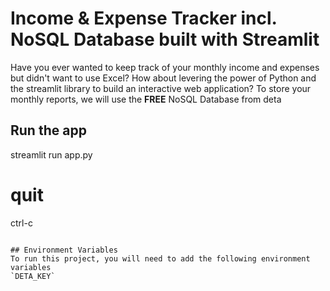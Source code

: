 
# Income & Expense Tracker incl. NoSQL Database built with Streamlit

Have you ever wanted to keep track of your monthly income and expenses but didn't want to use Excel? How about levering the power of Python and the streamlit library to build an interactive web application? To store your monthly reports, we will use the **FREE** NoSQL Database from deta 

## Run the app

streamlit run app.py

# quit
ctrl-c
```

## Environment Variables
To run this project, you will need to add the following environment variables
`DETA_KEY`

